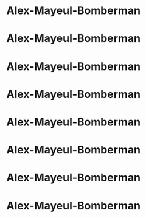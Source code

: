 # Alex-Mayeul-Bomberman
# Alex-Mayeul-Bomberman
# Alex-Mayeul-Bomberman
# Alex-Mayeul-Bomberman
# Alex-Mayeul-Bomberman
# Alex-Mayeul-Bomberman
# Alex-Mayeul-Bomberman
# Alex-Mayeul-Bomberman
